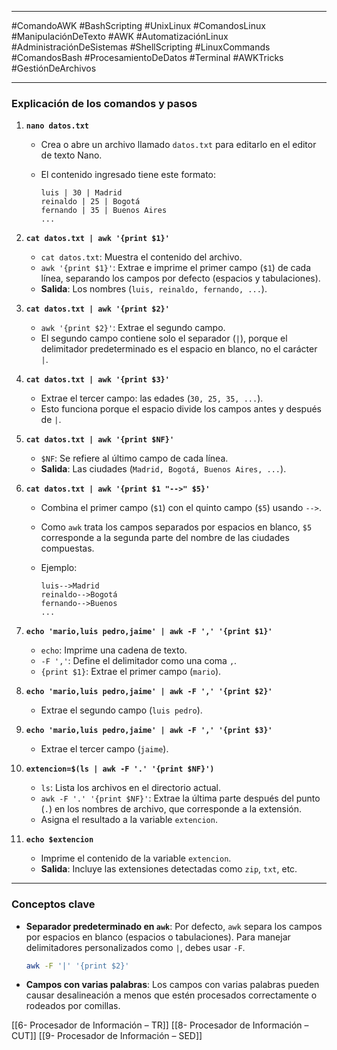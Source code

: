 
---

#ComandoAWK #BashScripting #UnixLinux #ComandosLinux #ManipulaciónDeTexto #AWK #AutomatizaciónLinux #AdministraciónDeSistemas #ShellScripting #LinuxCommands #ComandosBash #ProcesamientoDeDatos #Terminal #AWKTricks #GestiónDeArchivos

---
### Explicación de los comandos y pasos

1. **`nano datos.txt`**
    
    - Crea o abre un archivo llamado `datos.txt` para editarlo en el editor de texto Nano.
    - El contenido ingresado tiene este formato:
        
        ```
        luis | 30 | Madrid
        reinaldo | 25 | Bogotá
        fernando | 35 | Buenos Aires
        ...
        ```
        
2. **`cat datos.txt | awk '{print $1}'`**
    
    - `cat datos.txt`: Muestra el contenido del archivo.
    - `awk '{print $1}'`: Extrae e imprime el primer campo (`$1`) de cada línea, separando los campos por defecto (espacios y tabulaciones).
    - **Salida**: Los nombres (`luis, reinaldo, fernando, ...`).
3. **`cat datos.txt | awk '{print $2}'`**
    
    - `awk '{print $2}'`: Extrae el segundo campo.
    - El segundo campo contiene solo el separador (`|`), porque el delimitador predeterminado es el espacio en blanco, no el carácter `|`.
4. **`cat datos.txt | awk '{print $3}'`**
    
    - Extrae el tercer campo: las edades (`30, 25, 35, ...`).
    - Esto funciona porque el espacio divide los campos antes y después de `|`.
5. **`cat datos.txt | awk '{print $NF}'`**
    
    - `$NF`: Se refiere al último campo de cada línea.
    - **Salida**: Las ciudades (`Madrid, Bogotá, Buenos Aires, ...`).
6. **`cat datos.txt | awk '{print $1 "-->" $5}'`**
    
    - Combina el primer campo (`$1`) con el quinto campo (`$5`) usando `-->`.
    - Como `awk` trata los campos separados por espacios en blanco, `$5` corresponde a la segunda parte del nombre de las ciudades compuestas.
    - Ejemplo:
        
        ```
        luis-->Madrid
        reinaldo-->Bogotá
        fernando-->Buenos
        ...
        ```
        
7. **`echo 'mario,luis pedro,jaime' | awk -F ',' '{print $1}'`**
    
    - `echo`: Imprime una cadena de texto.
    - `-F ','`: Define el delimitador como una coma `,`.
    - `{print $1}`: Extrae el primer campo (`mario`).
8. **`echo 'mario,luis pedro,jaime' | awk -F ',' '{print $2}'`**
    
    - Extrae el segundo campo (`luis pedro`).
9. **`echo 'mario,luis pedro,jaime' | awk -F ',' '{print $3}'`**
    
    - Extrae el tercer campo (`jaime`).
10. **`extencion=$(ls | awk -F '.' '{print $NF}')`**
    
    - `ls`: Lista los archivos en el directorio actual.
    - `awk -F '.' '{print $NF}'`: Extrae la última parte después del punto (`.`) en los nombres de archivo, que corresponde a la extensión.
    - Asigna el resultado a la variable `extencion`.
11. **`echo $extencion`**
    
    - Imprime el contenido de la variable `extencion`.
    - **Salida**: Incluye las extensiones detectadas como `zip`, `txt`, etc.

---

### Conceptos clave

- **Separador predeterminado en `awk`**: Por defecto, `awk` separa los campos por espacios en blanco (espacios o tabulaciones). Para manejar delimitadores personalizados como `|`, debes usar `-F`.
    
    ```bash
    awk -F '|' '{print $2}'
    ```
    
- **Campos con varias palabras**: Los campos con varias palabras pueden causar desalineación a menos que estén procesados correctamente o rodeados por comillas.



[[6- Procesador de Información – TR]]
[[8- Procesador de Información – CUT]]
[[9- Procesador de Información – SED]]
